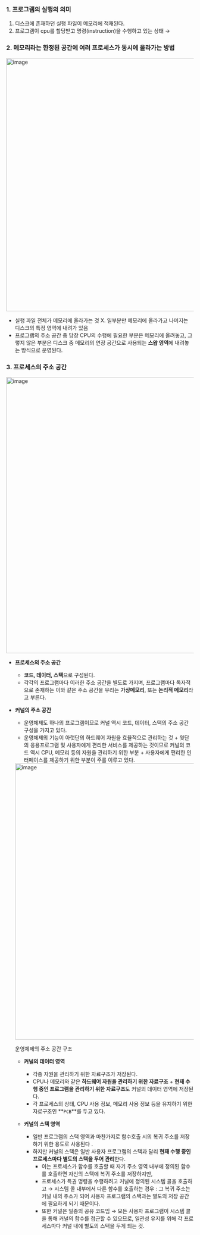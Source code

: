 ### 1. 프로그램의 실행의 의미

1. 디스크에 존재하던 실행 파일이 메모리에 적재된다. 
2. 프로그램이 cpu를 할당받고 명령(instruction)을 수행하고 있는 상태 →

### 2. 메모리라는 한정된 공간에 여러 프로세스가 동시에 올라가는 방법

<img width="680" alt="image" src="https://user-images.githubusercontent.com/47748246/219685411-fbefa07b-1c5f-4226-b93a-6a4c4dbd9783.png">

- 실행 파일 전체가 메모리에 올라가는 것 X. 일부분만 메모리에 올라가고 나머지는 디스크의 특정 영역에 내려가 있음
- 프로그램의 주소 공간 중 당장 CPU의 수행에 필요한 부분은 메모리에 올려놓고, 그렇지 않은 부분은 디스크 중 메모리의 연장 공간으로 사용되는 **스왑 영역**에 내려놓는 방식으로 운영된다.

### 3. 프로세스의 주소 공간

<img width="742" alt="image" src="https://user-images.githubusercontent.com/47748246/219685487-9c8ca08f-1704-4200-96fd-82653c92fe68.png">

- **프로세스의 주소 공간**
    - **코드, 데이터, 스택**으로 구성된다.
    - 각각의 프로그램마다 이러한 주소 공간을 별도로 가지며, 프로그램마다 독자적으로 존재하는 이와 같은 주소 공간을 우리는 **가상메모리**, 또는 **논리적 메모리**라고 부른다.

- **커널의 주소 공간**
    - 운영체제도 하나의 프로그램이므로 커널 역시 코드, 데이터, 스택의 주소 공간 구성을 가지고 있다.
    - 운영체제의 기능이 아랫단의 하드웨어 자원을 효율적으로 관리하는 것 + 윗단의 응용프로그램 및 사용자에게 편리한 서비스를 제공하는 것이므로 커널의 코드 역시 CPU, 메모리 등의 자원을 관리하기 위한 부분 + 사용자에게 편리한 인터페이스를 제공하기 위한 부분이 주를 이루고 있다.
    
    <img width="742" alt="image" src="https://user-images.githubusercontent.com/47748246/219685545-4fdb1432-1282-4600-ba94-b019791b2a2d.png">
    
    운영체제의 주소 공간 구조
    
    - **커널의 데이터 영역**
        - 각종 자원을 관리하기 위한 자료구조가 저장된다.
        - CPU나 메모리와 같은 **하드웨어 자원을 관리하기 위한 자료구조** + **현재 수행 중인 프로그램을 관리하기 위한 자료구조**도 커널의 데이터 영역에 저장된다.
        - 각 프로세스의 상태, CPU 사용 정보, 메모리 사용 정보 등을 유지하기 위한 자료구조인 **`PCB`**를 두고 있다.
    
    - **커널의 스택 영역**
        - 일반 프로그램의 스택 영역과 마찬가지로 함수호출 시의 복귀 주소를 저장하기 위한 용도로 사용된다 .
        - 하지만 커널의 스택은 일반 사용자 프로그램의 스택과 달리 **현재 수행 중인 프로세스마다 별도의 스택을 두어 관리**한다.
            - 이는 프로세스가 함수를 호출할 때 자기 주소 영역 내부에 정의된 함수를 호출하면 자신의 스택에 복귀 주소를 저장하지만,
            - 프로세스가 특권 명령을 수행하려고 커널에 정의된 시스템 콜을 호출하고 → 시스템 콜 내부에서 다른 함수를 호출하는 경우 : 그 복귀 주소는 커널 내의 주소가 되어 사용자 프로그램의 스택과는 별도의 저장 공간에 필요하게 되기 때문이다.
            - 또한 커널은 일종의 공유 코드임 → 모든 사용자 프로그램이 시스템 콜을 통해 커널의 함수를 접근할 수 있으므로, 일관성 유지를 위해 각 프로세스마다 커널 내에 별도의 스택을 두게 되는 것.
